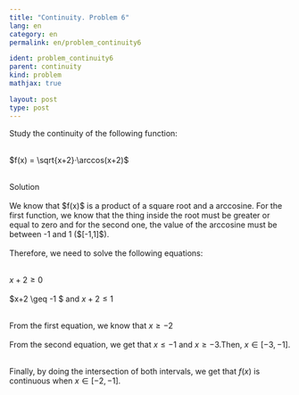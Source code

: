 ```yaml
---
title: "Continuity. Problem 6"
lang: en
category: en
permalink: en/problem_continuity6

ident: problem_continuity6
parent: continuity
kind: problem
mathjax: true

layout: post
type: post
---
```


<div>
Study the continuity of the following function: <br><br>

$f(x) = \sqrt{x+2}·\arccos(x+2)$<br><br>

<div class="bcblue boxdissap">
Solution
</div><br>

<div class="dissap">
We know that $f(x)$ is a product of a square root and a arccosine. For the first function, we know that the thing inside the root must be greater or equal to zero and for the second one, the value of the arccosine must be between -1 and 1 ($[-1,1]$).<br><br>
Therefore, we need to solve the following equations:<br><br>

$x+2 \geq 0$<br><br>
$x+2 \geq -1 $ and $x+2 \leq 1$<br><br>

From the first equation, we know that $x\geq -2$ <br><br>
From the second equation, we get that $x\leq -1$ and $x\geq -3$.Then, $x\in[-3,-1]$.<br><br>

Finally, by doing the intersection of both intervals, we get that $f(x)$ is continuous when $x\in[-2,-1]$.

</div>
